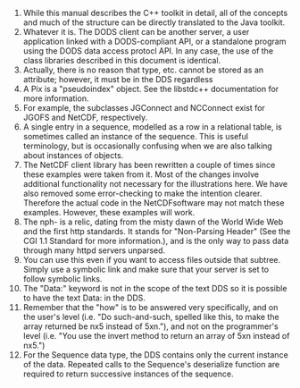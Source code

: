 1.  While this manual describes the C++ toolkit in detail, all of the
    concepts and much of the structure can be directly translated to the
    Java toolkit.
2.  Whatever it is. The DODS client can be another server, a user
    application linked with a DODS-compliant API, or a standalone
    program using the DODS data access protocl API. In any case, the use
    of the class libraries described in this document is identical.
3.  Actually, there is no reason that type, etc. cannot be stored as an
    attribute; however, it must be in the DDS regardless
4.  A Pix is a "pseudoindex" object. See the libstdc++ documentation for
    more information.
5.  For example, the subclasses JGConnect and NCConnect exist for JGOFS
    and NetCDF, respectively.
6.  A single entry in a sequence, modelled as a row in a relational
    table, is sometimes called an instance of the sequence. This is
    useful terminology, but is occasionally confusing when we are also
    talking about instances of objects.
7.  The NetCDF client library has been rewritten a couple of times since
    these examples were taken from it. Most of the changes involve
    additional functionality not necessary for the illustrations here.
    We have also removed some error-checking to make the intention
    clearer. Therefore the actual code in the NetCDFsoftware may not
    match these examples. However, these examples will work.
8.  The nph- is a relic, dating from the misty dawn of the World Wide
    Web and the first http standards. It stands for "Non-Parsing Header"
    (See the CGI 1.1 Standard for more information.), and is the only
    way to pass data through many httpd servers unparsed.
9.  You can use this even if you want to access files outside that
    subtree. Simply use a symbolic link and make sure that your server
    is set to follow symbolic links.
10. The "Data:" keyword is not in the scope of the text DDS so it is
    possible to have the text Data: in the DDS.
11. Remember that the "how" is to be answered very specifically, and on
    the user's level (i.e. "Do such-and-such, spelled like this, to make
    the array returned be nx5 instead of 5xn."), and not on the
    programmer's level (i.e. "You use the invert method to return an
    array of 5xn instead of nx5.")
12. For the Sequence data type, the DDS contains only the current
    instance of the data. Repeated calls to the Sequence's deserialize
    function are required to return successive instances of the
    sequence.
